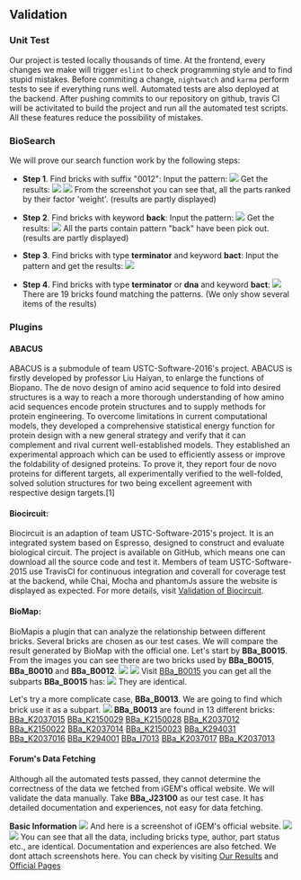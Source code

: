 ## Validation

### Unit Test
Our project is tested locally thousands of time. At the frontend, every changes we make will trigger `eslint` to check programming style and to find stupid mistakes. Before commiting a change, `nightwatch` and `karma` perform tests to see if everything runs well. Automated tests are also deployed at the backend. After pushing commits to our repository on github, travis CI will be activitated to build the project and run all the automated test scripts. All these features reduce the possibility of mistakes.

### BioSearch
We will prove our search function work by the following steps:

 + **Step 1**. Find bricks with suffix "0012":
    Input the pattern: ![](images/validation/search-with-suffix.png)
    Get the results:
     ![](images/validation/results-1.png)
     ![](images/validation/results-2.png)
    From the screenshot you can see that, all the parts ranked by their factor 'weight'. (results are partly displayed)

 + **Step 2**. Find bricks with keyword **back**:
    Input the pattern: ![](images/validation/search-back.png)
    Get the results:
    ![](images/validation/back-results.png)
    All the parts contain pattern "back" have been pick out. (results are partly displayed)

 + **Step 3**. Find bricks with type **terminator** and keyword **bact**:
    Input the pattern and get the results:
    ![](images/validation/terminator.png)

 + **Step 4**. Find bricks with type **terminator** or **dna** and keyword **bact**:
    ![](images/validation/dnat.png)
    There are 19 bricks found matching the patterns. (We only show several items of the results)

### Plugins

#### ABACUS
ABACUS is a submodule of team USTC-Software-2016's project. ABACUS is firstly developed by professor Liu Haiyan, to enlarge the functions of Biopano. The de novo design of amino acid sequence to fold into desired structures is a way to reach a more thorough understanding of how amino acid sequences encode protein structures and to supply methods for protein engineering. To overcome limitations in current computational models, they developed a comprehensive statistical energy function for protein design with a new general strategy and verify that it can complement and rival current well-established models. They established an experimental approach which can be used to efficiently assess or improve the foldability of designed proteins. To prove it, they report four de novo proteins for different targets, all experimentally verified to the well-folded, solved solution structures for two being excellent agreement with respective design targets.[1]

#### Biocircuit:
Biocircuit is an adaption of team USTC-Software-2015's project. It is an integrated system based on Espresso, designed to construct and evaluate biological circuit. The project is available on GitHub, which means one can download all the source code and test it. Members of team USTC-Software-2015 use TravisCI for continuous integration and coverall for coverage test at the backend, while Chai, Mocha and phantomJs assure the website is displayed as expected. For more details, visit [Validation of Biocircuit](http://2015.igem.org/Team:USTC-Software/Results#Validation).

#### BioMap:
BioMapis a plugin that can analyze the relationship between different bricks. Several bricks are chosen as our test cases. We will compare the result generated by BioMap with the official one.
Let's start by **BBa_B0015**. From the images you can see there are two bricks used by **BBa_B0015**, **BBa_B0010** and **BBa_B0012**.
![](images/validation/B0015-1.png)
![](images/validation/B0015-2.png)
Visit [BBa_B0015](http://parts.igem.org/Part:BBa_B0015) you can get all the  subparts **BBa_B0015** has:
![](images/validation/B0015.png)
They are identical.

Let's try a more complicate case, **BBa_B0013**. We are going to find which brick use it as a subpart.
![](images/validation/B0013-1.png)
**BBa_B0013** are found in 13 different bricks:
[BBa_K2037015](http://parts.igem.org/Part:BBa_K2037015)
[BBa_K2150029](http://parts.igem.org/Part:BBa_K2150029)
[BBa_K2150028](http://parts.igem.org/Part:BBa_K2150028)
[BBa_K2037012](http://parts.igem.org/Part:BBa_K2037012)
[BBa_K2150022](http://parts.igem.org/Part:BBa_K2150022)
[BBa_K2037014](http://parts.igem.org/Part:BBa_K2037014)
[BBa_K2150023](http://parts.igem.org/Part:BBa_K2150023)
[BBa_K294031](http://parts.igem.org/Part:BBa_K294031)
[BBa_K2037016](http://parts.igem.org/Part:BBa_K2037016)
[BBa_K294001](http://parts.igem.org/Part:BBa_K294001)
[BBa_I7013](http://parts.igem.org/Part:BBa_I7013)
[BBa_K2037017](http://parts.igem.org/Part:BBa_K2037017)
[BBa_K2037013](http://parts.igem.org/Part:BBa_K2037013)

#### Forum's Data Fetching
Although all the automated tests passed, they cannot determine the correctness of the data we fetched from iGEM's offical website. We will validate the data manually.
Take **BBa_J23100** as our test case. It has detailed documentation and experiences, not easy for data fetching.

**Basic Information**
![](images/validation/BBa-J23100.png)
And here is a screenshot of iGEM's official website.
![](images/validation/header.png)
![](images/validation/footer.png)
You can see that all the data, including bricks type, author, part status etc., are identical.
Documentation and experiences are also fetched. We dont attach screenshots here. You can check by visiting [Our Results](http://biohub.technology/forum/brick/BBa_J23100/) and [Official Pages](http://parts.igem.org/Part:BBa_J23100)





